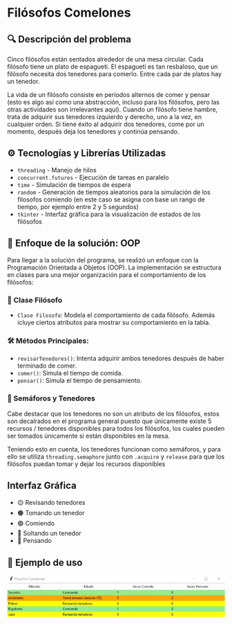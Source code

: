 # Filósofos Comelones

## 🔍 Descripción del problema
Cinco filósofos están sentados alrededor de una mesa circular.
Cada filósofo tiene un plato de espagueti. El espagueti es tan resbaloso, que un filósofo necesita dos tenedores para comerlo. Entre cada par de platos hay un tenedor. 

La vida de un filósofo consiste en periodos alternos de comer y pensar (esto es algo así como una abstracción, incluso para los filósofos, pero las otras actividades son irrelevantes aquí). Cuando un filósofo tiene hambre, trata de adquirir sus tenedores izquierdo y derecho, uno a la vez, en cualquier orden. Si tiene éxito al adquirir dos tenedores, come por un momento, después deja los tenedores y continúa pensando.

## ⚙️ Tecnologías y Librerías Utilizadas
- `threading` - Manejo de hilos
- `concurrent.futures` - Ejecución de tareas en paralelo
- `time` - Simulación de tiempos de espera
- `random` - Generación de tiempos aleatorios para la simulación de los filosofos comiendo (en este caso se asigna con base un rango de tiempo, por ejemplo entre 2 y 5 segundos)
- `tkinter` - Interfaz gráfica para la visualización de estados de los filósofos

## 📖 Enfoque de la solución: OOP
Para llegar a la solución del programa, se realizó un enfoque con la Programación Orientada a Objetos (OOP). La implementación se estructura en clases para una mejor organización para el comportamiento de los filósofos:

### 🧠 Clase Filósofo
- `Clase Filosofo`: Modela el comportamiento de cada filósofo. Además icluye ciertos atributos para mostrar su comportamiento en la tabla.

### 🛠️ Métodos Principales:

- `revisarTenedores()`: Intenta adquirir ambos tenedores después de haber terminado de comer.
- `comer()`: Simula el tiempo de comida.
- `pensar()`: Simula el tiempo de pensamiento.

### 🚦 Semáforos y Tenedores
Cabe destacar que los tenedores no son un atributo de los filósofos, estos son decalrados en el programa general puesto que únicamente existe 5 recursos / tenedores disponibles para todos los filósofos, los cuales pueden ser tomados únicamente si están disponibles en la mesa.

Teniendo esto en cuenta, los tenedores funcionan como semáforos, y para ello se utiliza `threading.semaphore` junto con `.acquire` y `release` para que los filósofos puedan tomar y dejar los recursos disponibles

## Interfaz Gráfica

- 🟡 Revisando tenedores
- 🟠 Tomando un tenedor
- 🟢 Comiendo
- 🔴 Soltando un tenedor
- 🔵 Pensando

## 🚀 Ejemplo de uso
![Filósofos](Ejemplo.jpg)

